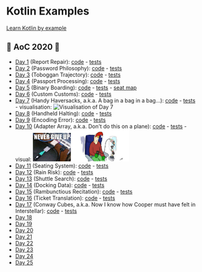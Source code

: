 # Kotlin Examples

[Learn Kotlin by example](https://play.kotlinlang.org/byExample/overview?_ga=2.185933865.1666331684.1604597595-1007222991.1603743628)

## 🎄 AoC 2020 🎅
- [Day 1](https://adventofcode.com/2020/day/1) (Report Repair): [code](src/main/kotlin/adventOfCode2020/day1/Day1.kt) - [tests](src/test/kotlin/adventOfCode2020/day1/Day1KtTest.kt)
- [Day 2](https://adventofcode.com/2020/day/2) (Password Philosophy): [code](src/main/kotlin/adventOfCode2020/day2/Day2.kt) - [tests](src/test/kotlin/adventOfCode2020/day2/Day2KtTest.kt)
- [Day 3](https://adventofcode.com/2020/day/3) (Toboggan Trajectory): [code](src/main/kotlin/adventOfCode2020/day3/Day3.kt) - [tests](src/test/kotlin/adventOfCode2020/day3/Day3KtTest.kt)
- [Day 4](https://adventofcode.com/2020/day/4) (Passport Processing): [code](src/main/kotlin/adventOfCode2020/day4/Day4.kt) - [tests](src/test/kotlin/adventOfCode2020/day4/Day4KtTest.kt)
- [Day 5](https://adventofcode.com/2020/day/5) (Binary Boarding): [code](src/main/kotlin/adventOfCode2020/day5/Day5.kt) - [tests](src/test/kotlin/adventOfCode2020/day5/Day5KtTest.kt) - [seat map](src/main/kotlin/adventOfCode2020/day5/seatMap)
- [Day 6](https://adventofcode.com/2020/day/6) (Custom Customs): [code](src/main/kotlin/adventOfCode2020/day6/Day6.kt) - [tests](src/test/kotlin/adventOfCode2020/day6/Day6KtTest.kt)
- [Day 7](https://adventofcode.com/2020/day/7) (Handy Haversacks, a.k.a. A bag in a bag in a bag...): [code](src/main/kotlin/adventOfCode2020/day7/Day7.kt) - [tests](src/test/kotlin/adventOfCode2020/day7/Day7KtTest.kt) - visualisation: <img src="https://i.redd.it/gx6l9oavzp361.jpg" alt="Visualisation of Day 7" width="80"/>
- [Day 8](https://adventofcode.com/2020/day/8) (Handheld Halting): [code](src/main/kotlin/adventOfCode2020/day8/Day8.kt) - [tests](src/test/kotlin/adventOfCode2020/day8/Day8KtTest.kt)   
- [Day 9](https://adventofcode.com/2020/day/9) (Encoding Error): [code](src/main/kotlin/adventOfCode2020/day9/Day9.kt) - [tests](src/test/kotlin/adventOfCode2020/day9/Day9KtTest.kt)   
- [Day 10](https://adventofcode.com/2020/day/10) (Adapter Array, a.k.a. Don't do this on a plane): [code](src/main/kotlin/adventOfCode2020/day10/Day10.kt) - [tests](src/test/kotlin/adventOfCode2020/day10/Day10KtTest.kt) - visual: <img src="src/main/kotlin/adventOfCode2020/day10/day10.jpg" alt="Visualisation of Day 10" width="100" /> <img src="src/main/kotlin/adventOfCode2020/day10/day10_2.jpg" alt="Visualisation of Day 10" width="150" />
- [Day 11](https://adventofcode.com/2020/day/11) (Seating System): [code](src/main/kotlin/adventOfCode2020/day11/Day11.kt) - [tests](src/test/kotlin/adventOfCode2020/day11/Day11KtTest.kt) 
- [Day 12](https://adventofcode.com/2020/day/12) (Rain Risk): [code](src/main/kotlin/adventOfCode2020/day12/Day12.kt) - [tests](src/test/kotlin/adventOfCode2020/day12/Day12KtTest.kt) 
- [Day 13](https://adventofcode.com/2020/day/13) (Shuttle Search): [code](src/main/kotlin/adventOfCode2020/day13/Day13.kt) - [tests](src/test/kotlin/adventOfCode2020/day13/Day13KtTest.kt) 
- [Day 14](https://adventofcode.com/2020/day/14) (Docking Data): [code](src/main/kotlin/adventOfCode2020/day14/Day14.kt) - [tests](src/test/kotlin/adventOfCode2020/day14/Day14KtTest.kt) 
- [Day 15](https://adventofcode.com/2020/day/15) (Rambunctious Recitation): [code](src/main/kotlin/adventOfCode2020/day15/Day15.kt) - [tests](src/test/kotlin/adventOfCode2020/day15/Day15KtTest.kt) 
- [Day 16](https://adventofcode.com/2020/day/16) (Ticket Translation): [code](src/main/kotlin/adventOfCode2020/day16/Day16.kt) - [tests](src/test/kotlin/adventOfCode2020/day16/Day16KtTest.kt)
- [Day 17](https://adventofcode.com/2020/day/17) (Conway Cubes, a.k.a. Now I know how Cooper must have felt in Interstellar): [code](src/main/kotlin/adventOfCode2020/day17/Day17.kt) - [tests](src/test/kotlin/adventOfCode2020/day17/Day17KtTest.kt) 
- [Day 18](https://adventofcode.com/2020/day/18)
- [Day 19](https://adventofcode.com/2020/day/19)
- [Day 20](https://adventofcode.com/2020/day/20)
- [Day 21](https://adventofcode.com/2020/day/21)
- [Day 22](https://adventofcode.com/2020/day/22)
- [Day 23](https://adventofcode.com/2020/day/23)
- [Day 24](https://adventofcode.com/2020/day/24)
- [Day 25](https://adventofcode.com/2020/day/25)